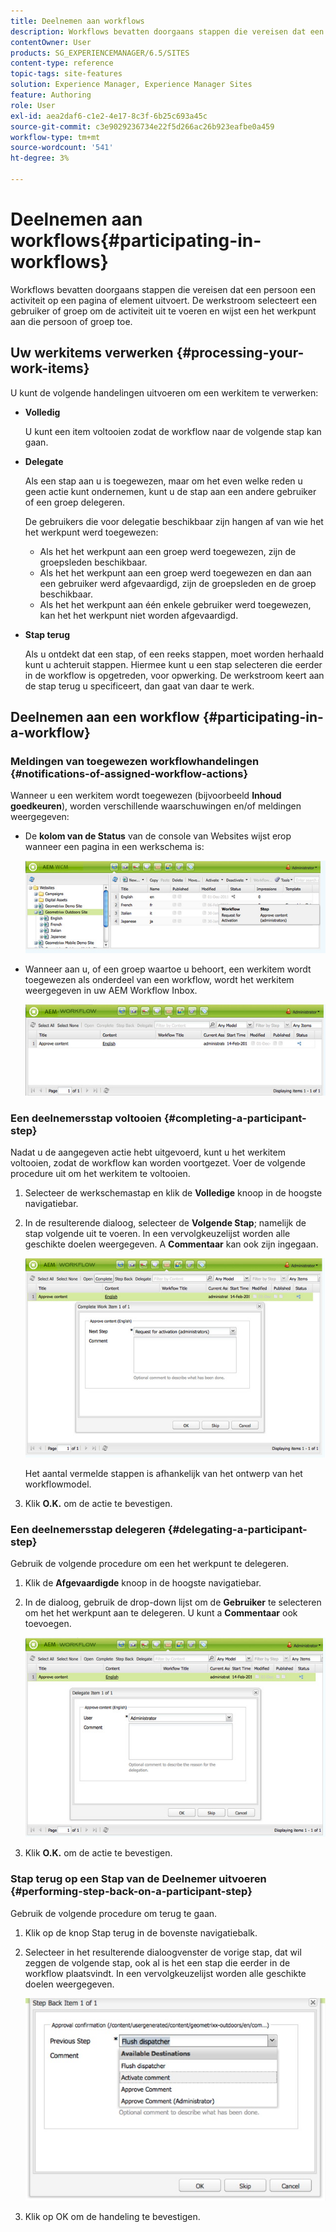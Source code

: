 ```yaml
---
title: Deelnemen aan workflows
description: Workflows bevatten doorgaans stappen die vereisen dat een persoon een activiteit op een pagina of element uitvoert. De werkstroom selecteert een gebruiker of groep om de activiteit uit te voeren en wijst een het werkpunt aan die persoon of groep toe.
contentOwner: User
products: SG_EXPERIENCEMANAGER/6.5/SITES
content-type: reference
topic-tags: site-features
solution: Experience Manager, Experience Manager Sites
feature: Authoring
role: User
exl-id: aea2daf6-c1e2-4e17-8c3f-6b25c693a45c
source-git-commit: c3e9029236734e22f5d266ac26b923eafbe0a459
workflow-type: tm+mt
source-wordcount: '541'
ht-degree: 3%

---
```


# Deelnemen aan workflows{#participating-in-workflows}

Workflows bevatten doorgaans stappen die vereisen dat een persoon een activiteit op een pagina of element uitvoert. De werkstroom selecteert een gebruiker of groep om de activiteit uit te voeren en wijst een het werkpunt aan die persoon of groep toe.

## Uw werkitems verwerken {#processing-your-work-items}

U kunt de volgende handelingen uitvoeren om een werkitem te verwerken:

* **Volledig**

  U kunt een item voltooien zodat de workflow naar de volgende stap kan gaan.

* **Delegate**

  Als een stap aan u is toegewezen, maar om het even welke reden u geen actie kunt ondernemen, kunt u de stap aan een andere gebruiker of een groep delegeren.

  De gebruikers die voor delegatie beschikbaar zijn hangen af van wie het het werkpunt werd toegewezen:

   * Als het het werkpunt aan een groep werd toegewezen, zijn de groepsleden beschikbaar.
   * Als het het werkpunt aan een groep werd toegewezen en dan aan een gebruiker werd afgevaardigd, zijn de groepsleden en de groep beschikbaar.
   * Als het het werkpunt aan één enkele gebruiker werd toegewezen, kan het het werkpunt niet worden afgevaardigd.

* **Stap terug**

  Als u ontdekt dat een stap, of een reeks stappen, moet worden herhaald kunt u achteruit stappen. Hiermee kunt u een stap selecteren die eerder in de workflow is opgetreden, voor opwerking. De werkstroom keert aan de stap terug u specificeert, dan gaat van daar te werk.

## Deelnemen aan een workflow {#participating-in-a-workflow}

### Meldingen van toegewezen workflowhandelingen {#notifications-of-assigned-workflow-actions}

Wanneer u een werkitem wordt toegewezen (bijvoorbeeld **Inhoud goedkeuren**), worden verschillende waarschuwingen en/of meldingen weergegeven:

* De **kolom van de Status** van de console van Websites wijst erop wanneer een pagina in een werkschema is:

  ![ werkstroom status-1 ](assets/workflowstatus-1.png)

* Wanneer aan u, of een groep waartoe u behoort, een werkitem wordt toegewezen als onderdeel van een workflow, wordt het werkitem weergegeven in uw AEM Workflow Inbox.

  ![ workflowinbox ](assets/workflowinbox.png)

### Een deelnemersstap voltooien {#completing-a-participant-step}

Nadat u de aangegeven actie hebt uitgevoerd, kunt u het werkitem voltooien, zodat de workflow kan worden voortgezet. Voer de volgende procedure uit om het werkitem te voltooien.

1. Selecteer de werkschemastap en klik de **Volledige** knoop in de hoogste navigatiebar.
1. In de resulterende dialoog, selecteer de **Volgende Stap**; namelijk de stap volgende uit te voeren. In een vervolgkeuzelijst worden alle geschikte doelen weergegeven. A **Commentaar** kan ook zijn ingegaan.

   ![ werkflowcomplete ](assets/workflowcomplete.png)

   Het aantal vermelde stappen is afhankelijk van het ontwerp van het workflowmodel.

1. Klik **O.K.** om de actie te bevestigen.

### Een deelnemersstap delegeren {#delegating-a-participant-step}

Gebruik de volgende procedure om een het werkpunt te delegeren.

1. Klik de **Afgevaardigde** knoop in de hoogste navigatiebar.
1. In de dialoog, gebruik de drop-down lijst om de **Gebruiker** te selecteren om het het werkpunt aan te delegeren. U kunt a **Commentaar** ook toevoegen.

   ![ workflowdelegate ](assets/workflowdelegate.png)

1. Klik **O.K.** om de actie te bevestigen.

### Stap terug op een Stap van de Deelnemer uitvoeren {#performing-step-back-on-a-participant-step}

Gebruik de volgende procedure om terug te gaan.

1. Klik op de knop Stap terug in de bovenste navigatiebalk.
1. Selecteer in het resulterende dialoogvenster de vorige stap, dat wil zeggen de volgende stap, ook al is het een stap die eerder in de workflow plaatsvindt. In een vervolgkeuzelijst worden alle geschikte doelen weergegeven.

   ![ screen_shot_2018-08-10at155325 ](assets/screen_shot_2018-08-10at155325.jpg)

1. Klik op OK om de handeling te bevestigen.
